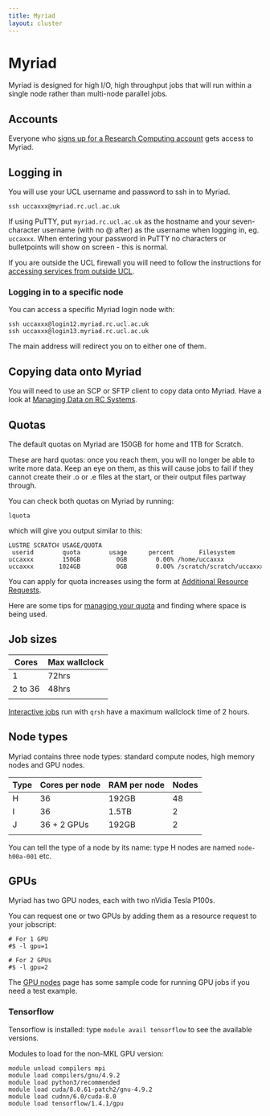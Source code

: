 ```yaml
---
title: Myriad
layout: cluster
---
```

# Myriad

Myriad is designed for high I/O, high throughput jobs that will run
within a single node rather than multi-node parallel jobs.

## Accounts

Everyone who [signs up for a Research Computing account](Account_Services.md) gets access to Myriad.

## Logging in

You will use your UCL username and password to ssh in to Myriad.

```
ssh uccaxxx@myriad.rc.ucl.ac.uk
```

If using PuTTY, put `myriad.rc.ucl.ac.uk` as the hostname and your
seven-character username (with no @ after) as the username when logging
in, eg. `uccaxxx`. When entering your password in PuTTY no characters or
bulletpoints will show on screen - this is normal.

If you are outside the UCL firewall you will need to follow the
instructions for [accessing services from outside UCL](Accessing_RC_Systems.md).

### Logging in to a specific node

You can access a specific Myriad login node with: 

```
ssh uccaxxx@login12.myriad.rc.ucl.ac.uk
ssh uccaxxx@login13.myriad.rc.ucl.ac.uk
```

The main address will redirect you on to either one of them.

## Copying data onto Myriad

You will need to use an SCP or SFTP client to copy data onto Myriad.
Have a look at [Managing Data on RC Systems](Managing_Data_on_RC_Systems).

## Quotas

The default quotas on Myriad are 150GB for home and 1TB for Scratch.

These are hard quotas: once you reach them, you will no longer be able
to write more data. Keep an eye on them, as this will cause jobs to fail
if they cannot create their .o or .e files at the start, or their output
files partway through.

You can check both quotas on Myriad by running: 

```
lquota
``` 

which will give you output similar to this:

```
LUSTRE SCRATCH USAGE/QUOTA
 userid        quota        usage      percent       Filesystem
uccaxxx        150GB          0GB        0.00% /home/uccaxxx
uccaxxx       1024GB          0GB        0.00% /scratch/scratch/uccaxxx
```

You can apply for quota increases using the form at [Additional Resource Requests](Additional_Resource_Requests.md).

Here are some tips for [managing your quota](Managing_Data_on_RC_Systems#Managing_your_quota) and
finding where space is being used.

## Job sizes

| Cores   | Max wallclock |
| ------- | ------------- |
| 1       | 72hrs         |
| 2 to 36 | 48hrs         |
|         |               |

[Interactive jobs](Interactive_Jobs.md) run with `qrsh` have a
maximum wallclock time of 2 hours.

## Node types

Myriad contains three node types: standard compute nodes, high memory
nodes and GPU nodes.

| Type | Cores per node | RAM per node | Nodes |
| ---- | -------------- | ------------ | ----- |
| H    | 36             | 192GB        | 48    |
| I    | 36             | 1.5TB        | 2     |
| J    | 36 + 2 GPUs    | 192GB        | 2     |
|      |                |              |       |

You can tell the type of a node by its name: type H nodes are named
`node-h00a-001` etc.

## GPUs

Myriad has two GPU nodes, each with two nVidia Tesla P100s.

You can request one or two GPUs by adding them as a resource request to your jobscript: 

```
# For 1 GPU
#$ -l gpu=1

# For 2 GPUs
#$ -l gpu=2
```

The [GPU nodes](GPU_Nodes.md) page has some sample code for running GPU jobs if you need a test example.

### Tensorflow

Tensorflow is installed: type `module avail tensorflow` to see the
available versions.

Modules to load for the non-MKL GPU version: 

```
module unload compilers mpi
module load compilers/gnu/4.9.2
module load python3/recommended
module load cuda/8.0.61-patch2/gnu-4.9.2
module load cudnn/6.0/cuda-8.0
module load tensorflow/1.4.1/gpu
```

